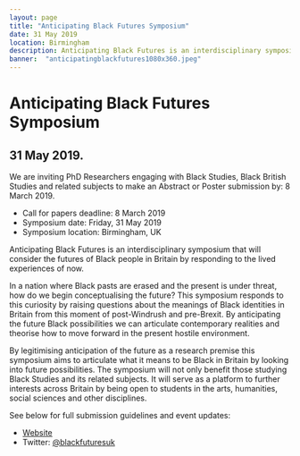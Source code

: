 ```yaml
---
layout: page
title: "Anticipating Black Futures Symposium"
date: 31 May 2019
location: Birmingham
description: Anticipating Black Futures is an interdisciplinary symposium that will consider the futures of Black people in Britain by responding to the lived experiences of now. We are inviting PhD Researchers engaging with Black Studies, Black British Studies and related subjects to make an Abstract or Poster submission by 8 March 2019.
banner:  "anticipatingblackfutures1080x360.jpeg"
---
```


<h1>Anticipating Black Futures Symposium</h1>

<h2 class="news">31 May 2019.</h2>

We are inviting PhD Researchers engaging with Black Studies, Black British Studies and related subjects to make an Abstract or Poster submission by: 8 March 2019.

- Call for papers deadline: 8 March 2019
- Symposium date: Friday, 31 May 2019
- Symposium location: Birmingham, UK

Anticipating Black Futures is an interdisciplinary symposium that will consider the futures of Black people in Britain by responding to the lived experiences of now.

In a nation where Black pasts are erased and the present is under threat, how do we begin conceptualising the future? This symposium responds to this curiosity by raising questions about the meanings of Black identities in Britain from this moment of post-Windrush and pre-Brexit. By anticipating the future Black possibilities we can articulate contemporary realities and theorise how to move forward in the present hostile environment.

By legitimising anticipation of the future as a research premise this symposium aims to articulate what it means to be Black in Britain by looking into future possibilities. The symposium will not only benefit those studying Black Studies and its related subjects. It will serve as a platform to further interests across Britain by being open to students in the arts, humanities, social sciences and other disciplines.

See below for full submission guidelines and event updates:

- [Website](https://blackfuturesuk.wordpress.com/call-for-papers/)
- Twitter: [@blackfuturesuk](https://mobile.twitter.com/blackfuturesuk)
